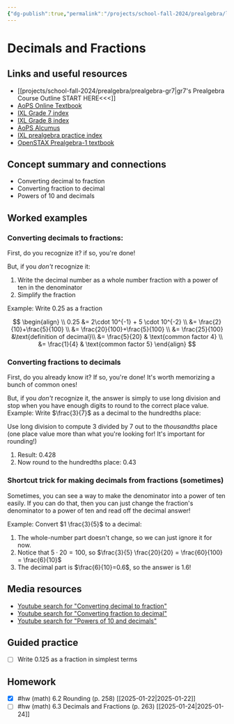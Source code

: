 ```yaml
---
{"dg-publish":true,"permalink":"/projects/school-fall-2024/prealgebra/lessons/6-3-decimals-and-fractions/"}
---
```



#  Decimals and Fractions

## Links and useful resources 

- [[projects/school-fall-2024/prealgebra/prealgebra-gr7\|gr7's Prealgebra Course Outline START HERE<<<]]
- [AoPS Online Textbook](https://artofproblemsolving.com/ebooks/prealgebra-ebook/c0toc)
- [IXL Grade 7 index](https://www.ixl.com/math/grade-7)
- [IXL Grade 8 index](https://www.ixl.com/math/grade-8)
- [AoPS Alcumus](https://artofproblemsolving.com/teacher/students)
- [IXL prealgebra practice index](https://www.ixl.com/math/grade-7)
- [OpenSTAX Prealgebra-1 textbook](https://openstax.org/books/prealgebra-2e/pages/1-introduction)



## Concept summary and connections


- Converting decimal to fraction 
- Converting fraction to decimal 
- Powers of 10 and decimals 

## Worked examples

### Converting decimals to fractions:

First, do you recognize it? if so, you're done!

But, if you *don't* recognize it:
1. Write the decimal number as a whole number fraction with a power of ten in the denominator
2. Simplify the fraction

Example: Write 0.25 as a fraction

$$
\begin{align} \\
0.25 &= 2\cdot 10^{-1} + 5 \cdot 10^{-2} \\
&= \frac{2}{10}+\frac{5}{100} \\
&= \frac{20}{100}+\frac{5}{100} \\
&= \frac{25}{100} &\text{definition of decimal}\\
&= \frac{5}{20} & \text{common factor 4} \\
&= \frac{1}{4} & \text{common factor 5}
\end{align}
$$

### Converting fractions to decimals

First, do you already know it? If so, you're done! It's worth memorizing a bunch of common ones!

But, if you *don't* recognize it, the answer is simply to use long division and stop when you have enough digits to round to the correct place value. 
Example: Write $\frac{3}{7}$ as a decimal to the hundredths place:

Use long division to compute 3 divided by 7 out to the *thousandths* place (one place value more than what you're looking for! It's important for rounding!)
1. Result: $0.428$
2. Now round to the hundredths place: $0.43$

### Shortcut trick for making decimals from fractions (sometimes)

Sometimes, you can see a way to make the denominator into a power of ten easily. If you can do that, then you can just change the fraction's denominator to a power of ten and read off the decimal answer! 

Example: Convert $1 \frac{3}{5}$ to a decimal:
1. The whole-number part doesn't change, so we can just ignore it for now.
2. Notice that $5\cdot 20 = 100$, so $\frac{3}{5} \frac{20}{20} = \frac{60}{100} = \frac{6}{10}$
3. The decimal part is $\frac{6}{10}=0.6$, so the answer is 1.6!

## Media resources

- [Youtube search for "Converting decimal to fraction"](https://www.youtube.com/results?search_query=Converting%20decimal%20to%20fraction)  
- [Youtube search for "Converting fraction to decimal"](https://www.youtube.com/results?search_query=Converting%20fraction%20to%20decimal)  
- [Youtube search for "Powers of 10 and decimals"](https://www.youtube.com/results?search_query=Powers%20of%2010%20and%20decimals)  

## Guided practice


- [ ] Write 0.125 as a fraction in simplest terms  


## Homework


- [x] #hw (math) 6.2 Rounding (p. 258) [[2025-01-22\|2025-01-22]]
- [ ] #hw (math) 6.3 Decimals and Fractions (p. 263) [[2025-01-24\|2025-01-24]]
